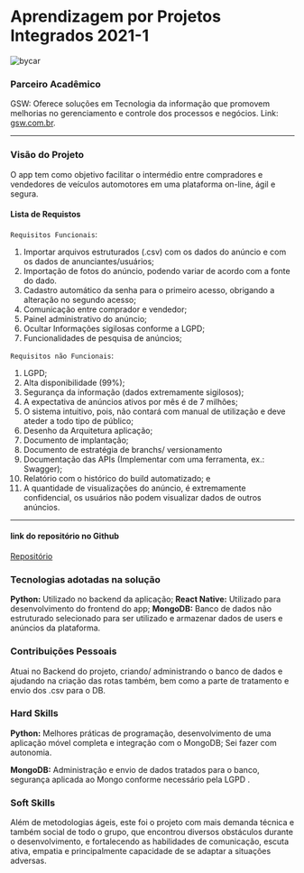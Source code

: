 # Aprendizagem por Projetos Integrados 2021-1
![bycar](https://user-images.githubusercontent.com/54710426/143996382-5957fd8b-9954-42c9-82d7-84caf1653117.PNG)

### Parceiro Acadêmico
GSW: Oferece soluções em Tecnologia da informação que promovem melhorias no gerenciamento e controle dos processos e negócios.
Link:  [gsw.com.br](http://www.gsw.com.br/index.php).



***

### Visão do Projeto
O app tem como objetivo facilitar o intermédio entre compradores e vendedores de veículos automotores em uma plataforma on-line, ágil e segura.


#### Lista de Requistos 

`Requisitos Funcionais`: 
1. Importar arquivos estruturados (.csv) com os dados do anúncio e com os dados de anunciantes/usuários; 
2. Importação de fotos do anúncio, podendo variar de acordo com a fonte do dado.
3. Cadastro automático da senha para o primeiro acesso, obrigando a alteração no segundo acesso;
4. Comunicação entre comprador e vendedor;
5. Painel administrativo do anúncio;
6. Ocultar Informações sigilosas conforme a LGPD;
7. Funcionalidades de pesquisa de anúncios; 


`Requisitos não Funcionais`:
1. LGPD;
2. Alta disponibilidade (99%);
3. Segurança da informação (dados extremamente sigilosos);
4. A expectativa de anúncios ativos por mês é de 7 milhões;
5. O sistema intuitivo, pois, não contará com manual de utilização e deve ateder a todo tipo de público;
6. Desenho da Arquitetura aplicação;
7. Documento de implantação;
8. Documento de estratégia de branchs/ versionamento
9. Documentação das APIs (Implementar com uma ferramenta, ex.: Swagger);
10. Relatório com o histórico do build automatizado; e
11. A quantidade de visualizações do anúncio, é extremamente confidencial, os usuários não
podem visualizar dados de outros anúncios.
***

#### link do repositório no Github
[Repositório](https://github.com/JodanGalas/ByCar_Projeto_Integrador)


### Tecnologias adotadas na solução
**Python:** Utilizado no backend da aplicação;
**React Native:** Utilizado para desenvolvimento do frontend do app;
**MongoDB:** Banco de dados não estruturado selecionado para ser utilizado e armazenar dados de users e anúncios da plataforma.


### Contribuições Pessoais
Atuai no Backend do projeto, criando/ administrando o banco de dados e ajudando na criação das rotas também, bem como a parte de tratamento e envio dos .csv para o DB.

### Hard Skills
**Python:** Melhores práticas de programação, desenvolvimento de uma aplicação móvel completa e integração com o MongoDB; Sei fazer com autonomia.

**MongoDB:** Administração e envio de dados tratados para o banco, segurança aplicada ao Mongo conforme necessário pela LGPD .

### Soft Skills
Além de metodologias ágeis, este foi o projeto com mais demanda técnica e também social de todo o grupo, que encontrou diversos obstáculos durante o desenvolvimento, e fortalecendo as habilidades de comunicação, escuta ativa, empatia e principalmente capacidade de se adaptar a situações adversas.
 
